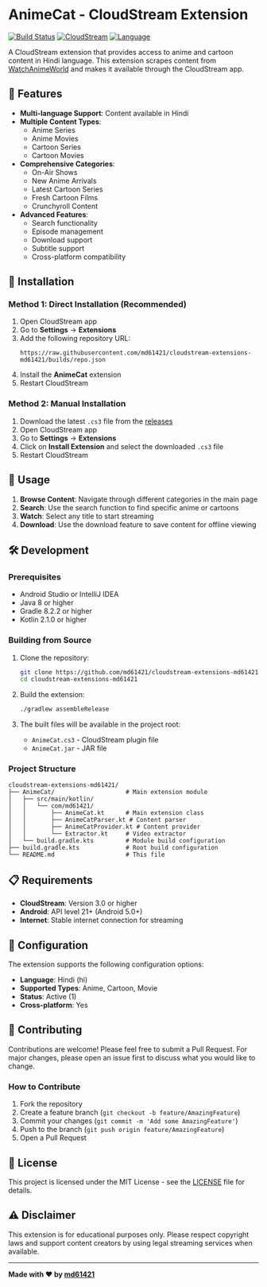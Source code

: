 # AnimeCat - CloudStream Extension

[![Build Status](https://img.shields.io/badge/build-passing-brightgreen)](https://github.com/md61421/cloudstream-extensions-md61421)
[![CloudStream](https://img.shields.io/badge/CloudStream-Extension-blue)](https://cloudstream.cf/)
[![Language](https://img.shields.io/badge/language-Hindi-orange)](https://github.com/md61421/cloudstream-extensions-md61421)

A CloudStream extension that provides access to anime and cartoon content in Hindi language. This extension scrapes content from [WatchAnimeWorld](https://watchanimeworld.in) and makes it available through the CloudStream app.

## 🌟 Features

- **Multi-language Support**: Content available in Hindi
- **Multiple Content Types**: 
  - Anime Series
  - Anime Movies
  - Cartoon Series
  - Cartoon Movies
- **Comprehensive Categories**:
  - On-Air Shows
  - New Anime Arrivals
  - Latest Cartoon Series
  - Fresh Cartoon Films
  - Crunchyroll Content
- **Advanced Features**:
  - Search functionality
  - Episode management
  - Download support
  - Subtitle support
  - Cross-platform compatibility

## 📱 Installation

### Method 1: Direct Installation (Recommended)

1. Open CloudStream app
2. Go to **Settings** → **Extensions**
3. Add the following repository URL:
   ```
   https://raw.githubusercontent.com/md61421/cloudstream-extensions-md61421/builds/repo.json
   ```
4. Install the **AnimeCat** extension
5. Restart CloudStream

### Method 2: Manual Installation

1. Download the latest `.cs3` file from the [releases](https://github.com/md61421/cloudstream-extensions-md61421/releases)
2. Open CloudStream app
3. Go to **Settings** → **Extensions**
4. Click on **Install Extension** and select the downloaded `.cs3` file
5. Restart CloudStream

## 🚀 Usage

1. **Browse Content**: Navigate through different categories in the main page
2. **Search**: Use the search function to find specific anime or cartoons
3. **Watch**: Select any title to start streaming
4. **Download**: Use the download feature to save content for offline viewing

## 🛠️ Development

### Prerequisites

- Android Studio or IntelliJ IDEA
- Java 8 or higher
- Gradle 8.2.2 or higher
- Kotlin 2.1.0 or higher

### Building from Source

1. Clone the repository:
   ```bash
   git clone https://github.com/md61421/cloudstream-extensions-md61421.git
   cd cloudstream-extensions-md61421
   ```

2. Build the extension:
   ```bash
   ./gradlew assembleRelease
   ```

3. The built files will be available in the project root:
   - `AnimeCat.cs3` - CloudStream plugin file
   - `AnimeCat.jar` - JAR file

### Project Structure

```
cloudstream-extensions-md61421/
├── AnimeCat/                    # Main extension module
│   ├── src/main/kotlin/
│   │   └── com/md61421/
│   │       ├── AnimeCat.kt      # Main extension class
│   │       ├── AnimeCatParser.kt # Content parser
│   │       ├── AnimeCatProvider.kt # Content provider
│   │       └── Extractor.kt     # Video extractor
│   └── build.gradle.kts         # Module build configuration
├── build.gradle.kts             # Root build configuration
└── README.md                    # This file
```

## 📋 Requirements

- **CloudStream**: Version 3.0 or higher
- **Android**: API level 21+ (Android 5.0+)
- **Internet**: Stable internet connection for streaming

## 🔧 Configuration

The extension supports the following configuration options:

- **Language**: Hindi (hi)
- **Supported Types**: Anime, Cartoon, Movie
- **Status**: Active (1)
- **Cross-platform**: Yes

## 🤝 Contributing

Contributions are welcome! Please feel free to submit a Pull Request. For major changes, please open an issue first to discuss what you would like to change.

### How to Contribute

1. Fork the repository
2. Create a feature branch (`git checkout -b feature/AmazingFeature`)
3. Commit your changes (`git commit -m 'Add some AmazingFeature'`)
4. Push to the branch (`git push origin feature/AmazingFeature`)
5. Open a Pull Request

## 📄 License

This project is licensed under the MIT License - see the [LICENSE](LICENSE) file for details.

## ⚠️ Disclaimer

This extension is for educational purposes only. Please respect copyright laws and support content creators by using legal streaming services when available.

---

**Made with ❤️ by [md61421](https://github.com/md61421)**
